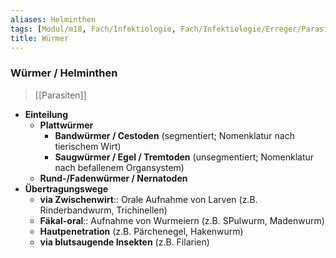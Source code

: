 ```yaml
---
aliases: Helminthen
tags: [Modul/m18, Fach/Infektiologie, Fach/Infektiologie/Erreger/Parasiten]
title: Würmer
---
```

### Würmer / Helminthen
> [[Parasiten]]
- **Einteilung**
	- **Plattwürmer**
		- **Bandwürmer / Cestoden** (segmentiert; Nomenklatur nach tierischem Wirt)
		- **Saugwürmer / Egel / Tremtoden** (unsegmentiert; Nomenklatur nach befallenem Organsystem)
	- **Rund-/Fadenwürmer / Nernatoden**
- **Übertragungswege**
	- **via Zwischenwirt**:: Orale Aufnahme von Larven (z.B. Rinderbandwurm, Trichinellen)
	- **Fäkal-oral**:: Aufnahme von Wurmeiern (z.B. SPulwurm, Madenwurm)
	- **Hautpenetration** (z.B. Pärchenegel, Hakenwurm)
	- **via blutsaugende Insekten** (z.B. Filarien)